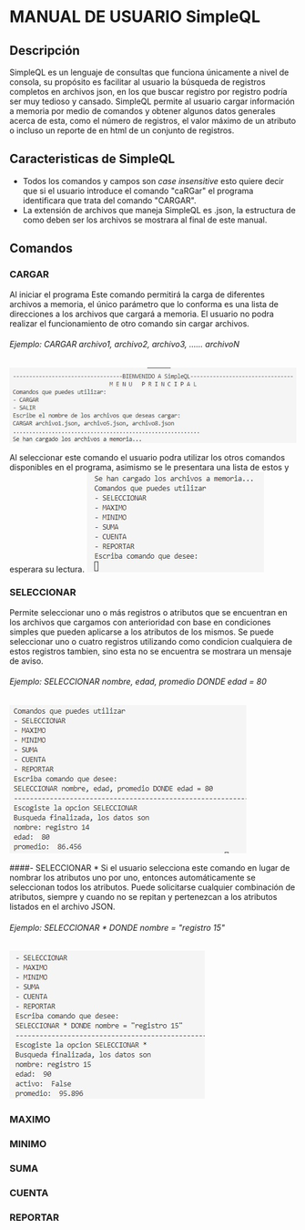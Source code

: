 # MANUAL DE USUARIO SimpleQL
## Descripción
SimpleQL es un lenguaje de consultas que funciona únicamente a nivel de consola, su propósito es facilitar al usuario la búsqueda de registros completos en archivos json, en los que buscar registro por registro podría ser muy tedioso y cansado. SimpleQL permite al usuario cargar información a memoria por medio de comandos y obtener algunos datos generales acerca de esta, como el número de registros, el valor máximo de un atributo o incluso un reporte de en html de un conjunto de registros. 

## Caracteristicas de SimpleQL
- Todos los comandos y campos son *case insensitive* esto quiere decir que si el usuario introduce el comando "caRGar" el programa identificara que trata del comando "CARGAR".
- La extensión de archivos que maneja SimpleQL es .json, la estructura de como deben ser los archivos se mostrara al final de este manual. 

## Comandos
### **CARGAR**
Al iniciar el programa Este comando permitirá la carga de diferentes archivos a memoria, el único parámetro que lo conforma es una lista de direcciones a los archivos que cargará a memoria. El usuario no podra realizar el funcionamiento de otro comando sin cargar archivos. 
###### Ejemplo: CARGAR archivo1, archivo2, archivo3, …… archivoN
![](image/cargar_.jpg)

Al seleccionar este comando el usuario podra utilizar los otros comandos disponibles en el programa, asimismo se le presentara una lista de estos y esperara su lectura. 
![](image/menu_cargar.jpg)

### **SELECCIONAR**
Permite seleccionar uno o más registros o atributos que se encuentran en los archivos que cargamos con anterioridad con base en condiciones simples que pueden aplicarse a los atributos de los mismos. Se puede seleccionar uno o cuatro registros utilizando como condicion cualquiera de estos registros tambien, sino esta no se encuentra se mostrara un mensaje de aviso. 
###### Ejemplo: SELECCIONAR nombre, edad, promedio DONDE edad = 80
![](image/select.jpg)

####- SELECCIONAR *
Si el usuario selecciona este comando en lugar de nombrar los atributos uno por uno, entonces automáticamente se seleccionan todos los atributos. Puede solicitarse cualquier
combinación de atributos, siempre y cuando no se repitan y pertenezcan a los atributos listados en el archivo JSON.
###### Ejemplo: SELECCIONAR * DONDE nombre = "registro 15"
![](image/select2.jpg)

### **MAXIMO**
### **MINIMO**
### **SUMA**
### **CUENTA**
### **REPORTAR**
